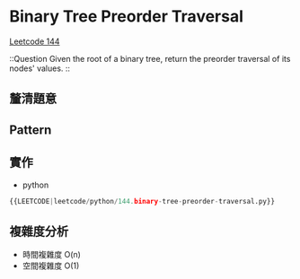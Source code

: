 # Binary Tree Preorder Traversal

[Leetcode 144](https://leetcode.com/problems/binary-tree-preorder-traversal/description/)

::Question
Given the root of a binary tree, return the preorder traversal of its nodes' values.
::

## 釐清題意

## Pattern

## 實作

- python

```python
{{LEETCODE|leetcode/python/144.binary-tree-preorder-traversal.py}}
```

## 複雜度分析

- 時間複雜度
  O(n)
- 空間複雜度
  O(1)
